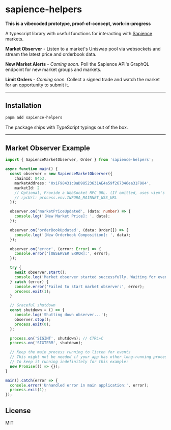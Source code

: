 # sapience-helpers

**This is a vibecoded prototype, proof-of-concept, work-in-progress**

A typescript library with useful functions for interacting with [Sapience](https://www.sapience.xyz) markets.

**Market Observer** - Listen to a market's Uniswap pool via websockets and stream the latest price and orderbook data.

**New Market Alerts** - *Coming soon.* Poll the Sapience API's GraphQL endpoint for new market groups and markets.

**Limit Orders** - *Coming soon.* Collect a signed trade and watch the market for an opportunity to submit it.

---

## Installation

```bash
pnpm add sapience-helpers
```

The package ships with TypeScript typings out of the box.

---

## Market Observer Example

```ts
import { SapienceMarketObserver, Order } from 'sapience-helpers';

async function main() {
  const observer = new SapienceMarketObserver({
    chainId: 8453,
    marketAddress: '0x1F98431c8aD98523631AE4a59f267346ea31F984',
    marketId: 2
    // Optional, Provide a WebSocket RPC URL. (If omitted, uses viem's default public WebSocket for the specified chainId.)
    // rpcUrl: process.env.INFURA_MAINNET_WSS_URL
  });

  observer.on('marketPriceUpdated', (data: number) => {
    console.log('[New Market Price]: ', data);
  });

  observer.on('orderBookUpdated', (data: Order[]) => {
    console.log('[New Orderbook Composition]: ', data);
  });

  observer.on('error', (error: Error) => {
    console.error('[OBSERVER ERROR]:', error);
  });

  try {
    await observer.start();
    console.log('Market observer started successfully. Waiting for events...');
  } catch (error) {
    console.error('Failed to start market observer:', error);
    process.exit(1);
  }

  // Graceful shutdown
  const shutdown = () => {
    console.log('Shutting down observer...');
    observer.stop();
    process.exit(0);
  };

  process.on('SIGINT', shutdown); // CTRL+C
  process.on('SIGTERM', shutdown);

  // Keep the main process running to listen for events
  // This might not be needed if your app has other long-running processes (e.g., a server)
  // To keep it running indefinitely for this example:
  new Promise(() => {}); 
}

main().catch(error => {
  console.error('Unhandled error in main application:', error);
  process.exit(1);
});
```

## License

MIT